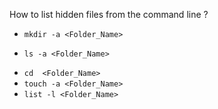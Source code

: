 How to list hidden files from the command line ?

* `mkdir -a <Folder_Name>`
+ `ls -a <Folder_Name>`
* `cd  <Folder_Name>`
* `touch -a <Folder_Name>`
* `list -l <Folder_Name>`
